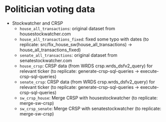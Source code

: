 # Politician voting data
- Stockwatcher and CRSP
	- `house_all_transactions`: original dataset from housestockwatcher.com
	- `house_all_transactions_fixed`: fixed some typo with dates (to replicate: src/fix_house_sw(house_all_transactions) -> house_all_transactions_fixed)
	- `senate_all_transactions`: original dataset from senatestockwatcher.com
	- `house_crsp`: CRSP data (from WRDS crsp.wrds_dsfv2_query) for relevant ticker (to replicate: generate-crsp-sql-queries -> execute-crsp-sql-queries)
	- `senate_crsp`: CRSP data (from WRDS crsp.wrds_dsfv2_query) for relevant ticker (to replicate: generate-crsp-sql-queries -> execute-crsp-sql-queries)
	- `sw_crsp_house`: Merge CRSP with housestockwatcher (to replicate: merge-sw-crsp)
	- `sw_crsp_senate`: Merge CRSP with senatestockwatcher (to replicate: merge-sw-crsp)
